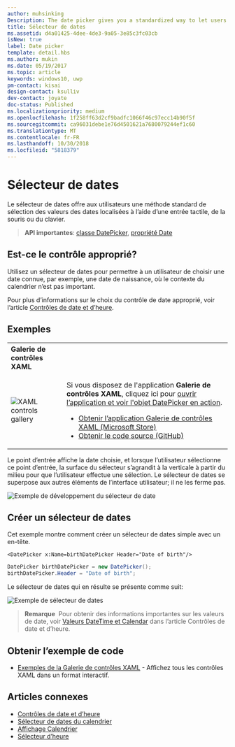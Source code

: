 ```yaml
---
author: muhsinking
Description: The date picker gives you a standardized way to let users pick a localized date value using touch, mouse, or keyboard input.
title: Sélecteur de dates
ms.assetid: d4a01425-4dee-4de3-9a05-3e85c3fc03cb
isNew: true
label: Date picker
template: detail.hbs
ms.author: mukin
ms.date: 05/19/2017
ms.topic: article
keywords: windows10, uwp
pm-contact: kisai
design-contact: ksulliv
dev-contact: joyate
doc-status: Published
ms.localizationpriority: medium
ms.openlocfilehash: 1f258ff63d2cf9badfc1066f46c97ecc14b90f5f
ms.sourcegitcommit: ca96031debe1e76d4501621a7680079244ef1c60
ms.translationtype: MT
ms.contentlocale: fr-FR
ms.lasthandoff: 10/30/2018
ms.locfileid: "5818379"
---
```

# <a name="date-picker"></a>Sélecteur de dates

 

Le sélecteur de dates offre aux utilisateurs une méthode standard de sélection des valeurs des dates localisées à l’aide d’une entrée tactile, de la souris ou du clavier. 

> **API importantes**: [classe DatePicker](https://msdn.microsoft.com/library/windows/apps/xaml/windows.ui.xaml.controls.datepicker.aspx), [propriété Date](https://msdn.microsoft.com/library/windows/apps/xaml/windows.ui.xaml.controls.datepicker.date.aspx)


## <a name="is-this-the-right-control"></a>Est-ce le contrôle approprié?
Utilisez un sélecteur de dates pour permettre à un utilisateur de choisir une date connue, par exemple, une date de naissance, où le contexte du calendrier n’est pas important.

Pour plus d’informations sur le choix du contrôle de date approprié, voir l’article [Contrôles de date et d’heure](date-and-time.md).

## <a name="examples"></a>Exemples

<table>
<th align="left">Galerie de contrôles XAML<th>
<tr>
<td><img src="images/xaml-controls-gallery-sm.png" alt="XAML controls gallery"></img></td>
<td>
    <p>Si vous disposez de l'application <strong style="font-weight: semi-bold">Galerie de contrôles XAML</strong>, cliquez ici pour <a href="xamlcontrolsgallery:/item/DatePicker">ouvrir l’application et voir l'objet DatePicker en action</a>.</p>
    <ul>
    <li><a href="https://www.microsoft.com/store/productId/9MSVH128X2ZT">Obtenir l’application Galerie de contrôles XAML (Microsoft Store)</a></li>
    <li><a href="https://github.com/Microsoft/Windows-universal-samples/tree/master/Samples/XamlUIBasics">Obtenir le code source (GitHub)</a></li>
    </ul>
</td>
</tr>
</table>

Le point d’entrée affiche la date choisie, et lorsque l’utilisateur sélectionne ce point d’entrée, la surface du sélecteur s’agrandit à la verticale à partir du milieu pour que l’utilisateur effectue une sélection. Le sélecteur de dates se superpose aux autres éléments de l’interface utilisateur; il ne les ferme pas.

![Exemple de développement du sélecteur de date](images/controls_datepicker_expand.png)

## <a name="create-a-date-picker"></a>Créer un sélecteur de dates

Cet exemple montre comment créer un sélecteur de dates simple avec un en-tête.

```xaml
<DatePicker x:Name=birthDatePicker Header="Date of birth"/>
```

```csharp
DatePicker birthDatePicker = new DatePicker();
birthDatePicker.Header = "Date of birth";
```

Le sélecteur de dates qui en résulte se présente comme suit:

![Exemple de sélecteur de dates](images/date-picker-closed.png)

> **Remarque**&nbsp;&nbsp;Pour obtenir des informations importantes sur les valeurs de date, voir [Valeurs DateTime et Calendar](date-and-time.md#datetime-and-calendar-values) dans l’article Contrôles de date et d’heure.

## <a name="get-the-sample-code"></a>Obtenir l’exemple de code

- [Exemples de la Galerie de contrôles XAML](https://github.com/Microsoft/Windows-universal-samples/tree/master/Samples/XamlUIBasics) - Affichez tous les contrôles XAML dans un format interactif.

## <a name="related-articles"></a>Articles connexes

- [Contrôles de date et d’heure](date-and-time.md)
- [Sélecteur de dates du calendrier](calendar-date-picker.md)
- [Affichage Calendrier](calendar-view.md)
- [Sélecteur d’heure](time-picker.md)

